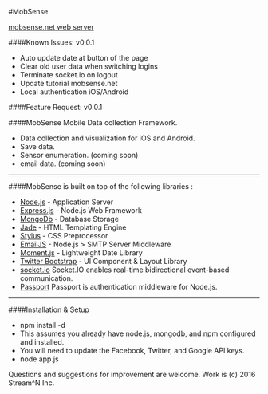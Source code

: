 #MobSense

[mobsense.net web server](https://mobsense.net)

####Known Issues:  v0.0.1
* Auto update date at button of the page
* Clear old user data when switching logins
* Terminate socket.io on logout
* Update tutorial mobsense.net
* Local authentication iOS/Android

####Feature Request:  v0.0.1


####MobSense Mobile Data collection Framework.

* Data collection and visualization for iOS and Android.
* Save data.
* Sensor enumeration. (coming soon)
* email data. (coming soon)

***

####MobSense is built on top of the following libraries :

* [Node.js](http://nodejs.org/) - Application Server
* [Express.js](http://expressjs.com/) - Node.js Web Framework
* [MongoDb](http://www.mongodb.org/) - Database Storage
* [Jade](http://jade-lang.com/) - HTML Templating Engine
* [Stylus](http://learnboost.github.com/stylus/) - CSS Preprocessor
* [EmailJS](http://github.com/eleith/emailjs) - Node.js > SMTP Server Middleware
* [Moment.js](http://momentjs.com/) - Lightweight Date Library
* [Twitter Bootstrap](http://twitter.github.com/bootstrap/) - UI Component & Layout Library
* [socket.io](http://socket.io) Socket.IO enables real-time bidirectional event-based communication.
* [Passport](http://passportjs.org/) Passport is authentication middleware for Node.js.

***

####Installation & Setup

* npm install -d
* This assumes you already have node.js, mongodb, and npm configured and installed.
* You will need to update the Facebook, Twitter, and Google API keys.
* node app.js

Questions and suggestions for improvement are welcome. Work is (c) 2016 Stream^N Inc.
